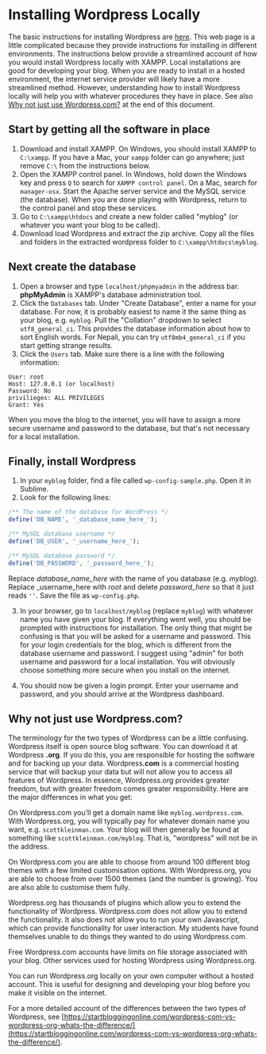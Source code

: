 # Installing Wordpress Locally

The basic instructions for installing Wordpress are [here](https://codex.wordpress.org/Installing_WordPress). This web page is a little complicated because they provide instructions for installing in different environments. The instructions below provide a streamlined account of how you would install Wordpress locally with XAMPP. Local installations are good for developing your blog. When you are ready to install in a hosted environment, the internet service provider will likely have a more streamlined method. However, understanding how to install Wordpress locally will help you with whatever procedures they have in place. See also [Why not just use Wordpress.com?](#whynot) at the end of this document.

## Start by getting all the software in place

1. Download and install XAMPP. On Windows, you should install XAMPP to `C:\xampp`. If you have a Mac, your `xampp` folder can go anywhere; just remove `C:\` from the instructions below.
2. Open the XAMPP control panel. In Windows, hold down the Windows key and press `Q` to search for `XAMPP control panel`. On a Mac, search for `manager-osx`. Start the Apache server service and the MySQL service (the database). When you are done playing with Wordpress, return to the control panel and stop these services.
3. Go to `C:\xampp\htdocs` and create a new folder called "myblog" (or whatever you want your blog to be called).
4. Download load Wordpress and extract the zip archive. Copy all the files and folders in the extracted wordpress folder to `C:\xampp\htdocs\myblog`.

## Next create the database

1. Open a browser and type `localhost/phpmyadmin` in the address bar. **phpMyAdmin** is XAMPP's database administration tool.
2. Click the `Databases` tab. Under "Create Database", enter a name for your database. For now, it is probably easiest to name it the same thing as your blog, e.g. `myblog`. Pull the "Collation" dropdown to select `utf8_general_ci`. This provides the database information about how to sort English words. For Nepali, you can try `utf8mb4_general_ci` if you start getting strange results.
3. Click the `Users` tab. Make sure there is a line with the following information:

```
User: root
Host: 127.0.0.1 (or localhost)
Password: No
privilieges: ALL PRIVILEGES
Grant: Yes
```

When you move the blog to the internet, you will have to assign a more secure username and password to the database, but that's not necessary for a local installation.

## Finally, install Wordpress

1. In your `myblog` folder, find a file called `wp-config-sample.php`. Open it in Sublime.
2. Look for the following lines:

```php
/** The name of the database for WordPress */
define('DB_NAME', '_database_name_here_');

/** MySQL database username */
define('DB_USER', '_username_here_');

/** MySQL database password */
define('DB_PASSWORD', '_password_here_');
```

Replace _database_name_here_ with the name of you database (e.g. _myblog_). Replace _username_here with _root_ and delete _password_here_ so that it just reads `''`. Save the file as `wp-config.php`.

3. In your browser, go to `localhost/myblog` (replace `myblog`) with whatever name you have given your blog. If everything went well, you should be prompted with instructions for installation. The only thing that might be confusing is that you will be asked for a username and password. This for your login credentials for the blog, which is different from the database username and password. I suggest using "admin" for both username and password for a local installation. You will obviously choose something more secure when you install on the internet.

4. You should now be given a login prompt. Enter your username and password, and you should arrive at the Wordpress dashboard.

<a name="whynot"></a>
## Why not just use Wordpress.com?

The terminology for the two types of Wordpress can be a little confusing. Wordpress itself is open source blog software. You can download it at Wordpress
<strong>.org</strong>. If you do this, you are responsible for hosting the software and for backing up your data. Wordpress<strong>.com</strong> is a commercial hosting service that will backup your data but will not allow you to access all features of Wordpress. In essence, Wordpress.org provides greater freedom, but with greater freedom comes greater responsibility. Here are the major differences in what you get:

On Wordpress.com you’ll get a domain name like `myblog.wordpress.com`. With Wordpress.org, you will typically pay for whatever domain name you want, e.g. `scottkleinman.com`. Your blog will then generally be found at something like `scottkleinman.com/myblog`. That is, "wordpress" will not be in the address.

On Wordpress.com you are able to choose from around 100 different blog themes with a few limited customisation options. With Wordpress.org, you are able to choose from over 1500 themes (and the number is growing). You are also able to customise them fully.

Wordpress.org has thousands of plugins which allow you to extend the functionality of Wordpress. Wordpress.com does not allow you to extend the functionality. It also does not allow you to run your own Javascript, which can provide functionality for user interaction. My students have found themselves unable to do things they wanted to do using Wordpress.com.

Free Wordpress.com accounts have limits on file storage associated with your blog. Other services used for hosting Wordpress using Wordpress.org.

You can run Wordpress.org locally on your own computer without a hosted account. This is useful for designing and developing your blog before you make it visible on the internet.

For a more detailed account of the differences between the two types of Wordpress, see [https://startbloggingonline.com/wordpress-com-vs-wordpress-org-whats-the-difference/](https://startbloggingonline.com/wordpress-com-vs-wordpress-org-whats-the-difference/).
